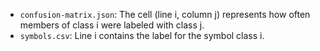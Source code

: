 * `confusion-matrix.json`: The cell (line i, column j) represents how often
  members of class i were labeled with class j.
* `symbols.csv`: Line i contains the label for the symbol class i.
